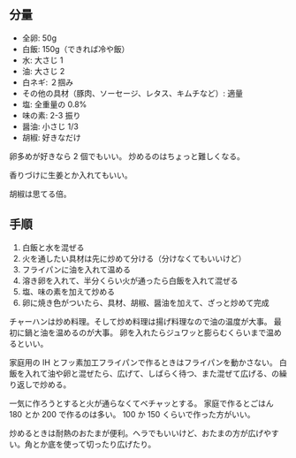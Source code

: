 ## 分量

- 全卵: 50g
- 白飯: 150g（できれば冷や飯）
- 水: 大さじ 1
- 油: 大さじ 2
- 白ネギ: ２掴み
- その他の具材（豚肉、ソーセージ、レタス、キムチなど）: 適量
- 塩: 全重量の 0.8%
- 味の素: 2-3 振り
- 醤油: 小さじ 1/3
- 胡椒: 好きなだけ

卵多めが好きなら 2 個でもいい。
炒めるのはちょっと難しくなる。

香りづけに生姜とか入れてもいい。

胡椒は思てる倍。

## 手順

1. 白飯と水を混ぜる
2. 火を通したい具材は先に炒めて分ける（分けなくてもいいけど）
3. フライパンに油を入れて温める
4. 溶き卵を入れて、半分くらい火が通ったら白飯を入れて混ぜる
5. 塩、味の素を加えて炒める
6. 卵に焼き色がついたら、具材、胡椒、醤油を加えて、ざっと炒めて完成

チャーハンは炒め料理。そして炒め料理は揚げ料理なので油の温度が大事。
最初に鍋と油を温めるのが大事。
卵を入れたらジュワッと膨らむくらいまで温めるといい。

家庭用の IH とフッ素加工フライパンで作るときはフライパンを動かさない。
白飯を入れて油や卵と混ぜたら、広げて、しばらく待つ、また混ぜて広げる、の繰り返しで炒める。

一気に作ろうとすると火が通らなくてベチャッとする。
家庭で作るとごはん 180 とか 200 で作るのは多い。
100 か 150 くらいで作った方がいい。

炒めるときは耐熱のおたまが便利。ヘラでもいいけど、おたまの方が広げやすい。角とか底を使って切ったり広げたり。
